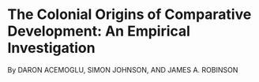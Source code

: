 # The Colonial Origins of Comparative Development: An Empirical Investigation
By DARON ACEMOGLU, SIMON JOHNSON, AND JAMES A. ROBINSON
